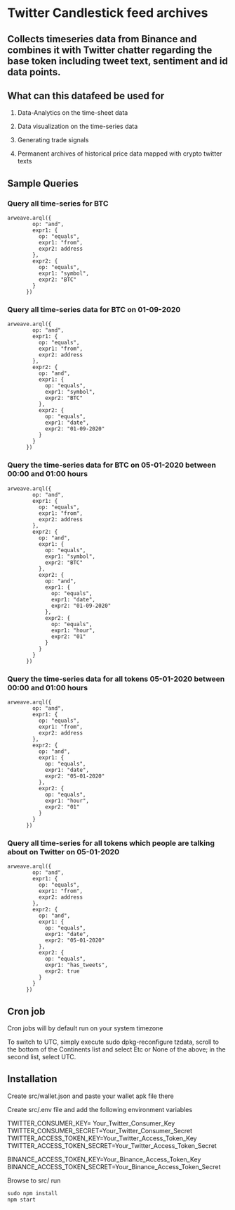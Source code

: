 # Twitter Candlestick feed archives

## Collects timeseries data from Binance and combines it with Twitter chatter regarding the base token including tweet text, sentiment and id data points.

## What can this datafeed be used for

1. Data-Analytics on the time-sheet data


2. Data visualization on the time-series data


3. Generating trade signals 


4. Permanent archives of historical price data mapped with crypto twitter texts



## Sample Queries

### Query all time-series for BTC
```
arweave.arql({
        op: "and",
        expr1: {
          op: "equals",
          expr1: "from",
          expr2: address
        },
        expr2: {
          op: "equals",
          expr1: "symbol",
          expr2: "BTC"
        }
      })
```

### Query all time-series data for BTC on 01-09-2020
```
arweave.arql({
        op: "and",
        expr1: {
          op: "equals",
          expr1: "from",
          expr2: address
        },
        expr2: {
          op: "and",
          expr1: {
            op: "equals",
            expr1: "symbol",
            expr2: "BTC"
          },
          expr2: {
            op: "equals",
            expr1: "date",
            expr2: "01-09-2020"
          }
        }
      })
```

### Query the time-series data for BTC on 05-01-2020 between 00:00 and 01:00 hours
```
arweave.arql({
        op: "and",
        expr1: {
          op: "equals",
          expr1: "from",
          expr2: address
        },
        expr2: {
          op: "and",
          expr1: {
            op: "equals",
            expr1: "symbol",
            expr2: "BTC"
          },
          expr2: {
            op: "and",
            expr1: {
              op: "equals",
              expr1: "date",
              expr2: "01-09-2020"
            },
            expr2: {
              op: "equals",
              expr1: "hour",
              expr2: "01"
            }
          }
        }
      })
```

### Query the time-series data for all tokens 05-01-2020 between 00:00 and 01:00 hours
```
arweave.arql({
        op: "and",
        expr1: {
          op: "equals",
          expr1: "from",
          expr2: address
        },
        expr2: {
          op: "and",
          expr1: {
            op: "equals",
            expr1: "date",
            expr2: "05-01-2020"
          },
          expr2: {
            op: "equals",
            expr1: "hour",
            expr2: "01"
          }
        }
      })
```

### Query all time-series for all tokens which people are talking about on Twitter on 05-01-2020
```
arweave.arql({
        op: "and",
        expr1: {
          op: "equals",
          expr1: "from",
          expr2: address
        },
        expr2: {
          op: "and",
          expr1: {
            op: "equals",
            expr1: "date",
            expr2: "05-01-2020"
          },
          expr2: {
            op: "equals",
            expr1: "has_tweets",
            expr2: true
          }
        }
      })
```


## Cron job 

Cron jobs will by default run on your system timezone

To switch to UTC, simply execute sudo dpkg-reconfigure tzdata, scroll to the bottom of the Continents list and select Etc or None of the above; in the second list, select UTC.

## Installation

Create src/wallet.json and paste your wallet apk file there

Create src/.env file and add the following environment variables

TWITTER_CONSUMER_KEY= Your_Twitter_Consumer_Key
TWITTER_CONSUMER_SECRET=Your_Twitter_Consumer_Secret
TWITTER_ACCESS_TOKEN_KEY=Your_Twitter_Access_Token_Key
TWITTER_ACCESS_TOKEN_SECRET=Your_Twitter_Access_Token_Secret

BINANCE_ACCESS_TOKEN_KEY=Your_Binance_Access_Token_Key
BINANCE_ACCESS_TOKEN_SECRET=Your_Binance_Access_Token_Secret

Browse to src/
run 
```
sudo npm install
npm start
```
